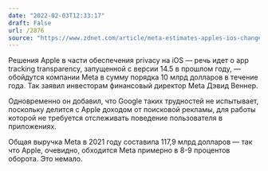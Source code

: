 ```yaml
---
date: "2022-02-03T12:33:17"
draft: False
url: /2876
source: "https://www.zdnet.com/article/meta-estimates-apples-ios-changes-will-cost-it-10b-in-2022/"
---
```


Решения Apple в части обеспечения privacy на iOS — речь идет о app tracking transparency, запущенной с версии 14.5 в прошлом году, — обойдутся компании Meta в сумму порядка 10 млрд долларов в течение года. Так заявил инвесторам финансовый директор Meta Дэвид Веннер. 

Одновременно он добавил, что Google таких трудностей не испытывает, поскольку делится с Apple доходом от поисковой рекламы, для работы которой не требуется отслеживать поведение пользователя в приложениях.

Общая выручка Meta в 2021 году составила 117,9 млрд долларов — так что Apple, очевидно, обходится Meta примерно в 8-9 процентов оборота. Это немало.
